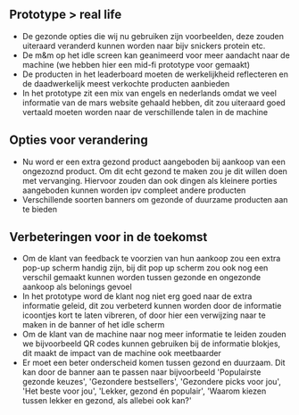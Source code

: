 ## Prototype > real life
- De gezonde opties die wij nu gebruiken zijn voorbeelden, deze zouden uiteraard veranderd kunnen worden naar bijv snickers protein etc.
- De m&m op het idle screen kan geanimeerd voor meer aandacht naar de machine (we hebben hier een mid-fi prototype voor gemaakt)
- De producten in het leaderboard moeten de werkelijkheid reflecteren en de daadwerkelijk meest verkochte producten aanbieden
- In het prototype zit een mix van engels en nederlands omdat we veel informatie van de mars website gehaald hebben, dit zou uiteraard goed vertaald moeten worden naar de verschillende talen in de machine

## Opties voor verandering
- Nu word er een extra gezond product aangeboden bij aankoop van een ongezoznd product. Om dit echt gezond te maken zou je dit willen doen met vervanging. Hiervoor zouden dan ook dingen als kleinere porties aangeboden kunnen worden ipv compleet andere producten
- Verschillende soorten banners om gezonde of duurzame producten aan te bieden

## Verbeteringen voor in de toekomst
- Om de klant van feedback te voorzien van hun aankoop zou een extra pop-up scherm handig zijn, bij dit pop up scherm zou ook nog een verschil gemaakt kunnen worden tussen gezonde en ongezonde aankoop als belonings gevoel 
- In het prototype word de klant nog niet erg goed naar de extra informatie geleid, dit zou verbeterd kunnen worden door de informatie icoontjes kort te laten vibreren, of door hier een verwijzing naar te maken in de banner of het idle scherm
- Om de klant van de machine naar nog meer informatie te leiden zouden we bijvoorbeeld QR codes kunnen gebruiken bij de informatie blokjes, dit maakt de impact van de machine ook meetbaarder
- Er moet een beter onderscheid komen tussen gezond en duurzaam. Dit kan door de banner aan te passen naar bijvoorbeeld 'Populairste gezonde keuzes', 'Gezondere bestsellers', 'Gezondere picks voor jou', 'Het beste voor jou', 'Lekker, gezond én populair', 'Waarom kiezen tussen lekker en gezond, als allebei ook kan?'
